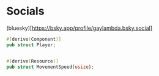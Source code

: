 # Socials

(bluesky)[https://bsky.app/profile/gaylambda.bsky.social]

```rust
#[derive(Component)]
pub struct Player;


#[derive(Resource)]
pub struct MovementSpeed(usize);
```
